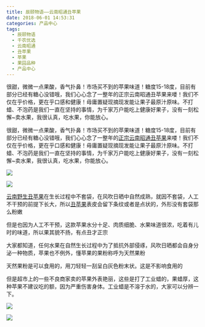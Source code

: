 ```yaml
---
title: 辰颐物语——云南昭通丑苹果
date: 2018-06-01 14:53:31
categories: 产品中心
tags:
  - 辰颐物语
  - 千农优选
  - 云南昭通
  - 丑苹果
  - 苹果
  - 果园品种
  - 产品中心
---
```



很甜，微微一点果酸，香气扑鼻！市场买不到的苹果味道！糖度15-18度，目前有部分已经有糖心没错哦，我们心心念了一整年的正宗云南昭通丑苹果来喽！我们不仅在乎价格，更在乎口感和健康！毋庸置疑现摘现发能让果子最原汁原味。不打蜡、不泡药是我们一直在坚持的事情，为千家万户能吃上健康好果子，没有一刻松懈~卖水果，我很认真，吃水果，你能放心。

<!-- more -->


很甜，微微一点果酸，香气扑鼻！市场买不到的苹果味道！糖度15-18度，目前有部分已经有糖心没错哦，我们心心念了一整年的[正宗云南昭通丑苹果](http://www.ifruit8.cn/)来喽！我们不仅在乎价格，更在乎口感和健康！毋庸置疑现摘现发能让果子最原汁原味。不打蜡、不泡药是我们一直在坚持的事情，为千家万户能吃上健康好果子，没有一刻松懈~卖水果，我很认真，吃水果，你能放心。

![](http://www.zuow.cn/wp-content/uploads/2018/10/2a0dfb9a712237bf33b3-768x1024.jpg)

![](http://www.zuow.cn/wp-content/uploads/2018/10/8b98d2a1770d86ea4fe0-768x1024.jpg)

[云南野生丑苹果](http://www.ifruit8.cn/)在生长过程中不套袋，在风吹日晒中自然成熟，就因不套袋，人工不干预的前提下长大，所以[丑苹果](http://www.ifruit8.cn/)表皮会留下条纹或者是点状的，外形没有套袋那么粉嫩

但是也因为人工不干预，这款苹果水分十足、肉质细脆、水果味道很浓，吃着有儿时的味道，所以果其貌不扬，有点丑才正宗

大家都知道，任何水果在自然生长过程中为了抵抗外部侵琢，风吹日晒都会自身分泌一种物质，苹果也不例外，懂苹果的果粉称呼为天然果粉

天然果粉是可以食用的，用刀轻轻一刮呈白灰色粉末状。这是不影响食用的

但是超市上的一些不良商家卖的苹果外表艳丽，这些是打了工业蜡的，果蜡厚，这种苹果不建议吃的额，因为严重伤害身体。工业蜡是不溶于水的，大家可以分辨一下。

![](http://www.zuow.cn/wp-content/uploads/2018/10/8681756f8517e7f77896.png)

![](http://www.zuow.cn/wp-content/uploads/2018/10/2195dfd3907961d26293.png)